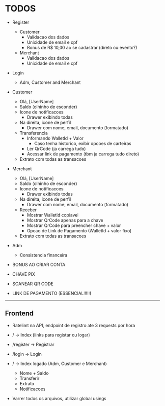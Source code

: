 # TODOS

- Register
    - Customer
        - Validacao dos dados
        - Unicidade de email e cpf
        - Bonus de R$ 10,00 ao se cadastrar (direto ou evento?)
    - Merchant
        - Validacao dos dados
        - Unicidade de email e cpf

- Login
    - Adm, Customer and Merchant

- Customer
    - Olá, [UserName]
    - Saldo (olhinho de esconder)
    - Icone de notificacoes
        - Drawer exibindo todas
    - Na direita, icone de perfil
        - Drawer com nome, email, documento (formatado)
    - Transferencia
        - Informando WalletId + Valor
            - Caso tenha historico, exibir opcoes de carteiras
        - Ler QrCode (ja carrega tudo)
        - Acessar link de pagamento (tbm ja carrega tudo direto)
    - Extrato com todas as transacoes

- Merchant
    - Olá, [UserName]
    - Saldo (olhinho de esconder)
    - Icone de notificacoes
        - Drawer exibindo todas
    - Na direita, icone de perfil
        - Drawer com nome, email, documento (formatado)
    - Receber
        - Mostrar WalletId copiavel
        - Mostrar QrCode apenas para a chave
        - Mostrar QrCode para preencher chave + valor
        - Opcao de Link de Pagamento (WalletId + valor fixo)
    - Extrato com todas as transacoes

- Adm
    - Consistencia financeira








- BONUS AO CRIAR CONTA
- CHAVE PIX
- SCANEAR QR CODE
- LINK DE PAGAMENTO (ESSENCIAL!!!!!)

---------------------------------------

## Frontend

- Ratelimt na API, endpoint de registro ate 3 requests por hora

- /         -> Index (links para registar ou logar)
- /register -> Registrar
- /login    -> Login

- /         -> Index logado (Adm, Customer e Merchant)
    - Nome + Saldo
    - Transferir
    - Extrato
    - Notificacoes


- Varrer todos os arquivos, utilizar global usings
